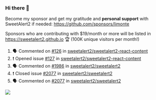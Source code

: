 ### Hi there 👋

Become my sponsor and get my gratitude and **personal support** with SweetAlert2 if needed: https://github.com/sponsors/limonte

Sponsors who are contributing with $19/month or more will be listed in https://sweetalert2.github.io 🏆 (100K unique visitors per month!)

<!--START_SECTION:activity-->
1. 🗣 Commented on [#126](https://github.com/sweetalert2/sweetalert2-react-content/issues/126) in [sweetalert2/sweetalert2-react-content](https://github.com/sweetalert2/sweetalert2-react-content)
2. ❗️ Opened issue [#127](https://github.com/sweetalert2/sweetalert2-react-content/issues/127) in [sweetalert2/sweetalert2-react-content](https://github.com/sweetalert2/sweetalert2-react-content)
3. 🗣 Commented on [#1986](https://github.com/sweetalert2/sweetalert2/issues/1986) in [sweetalert2/sweetalert2](https://github.com/sweetalert2/sweetalert2)
4. ❗️ Closed issue [#2077](https://github.com/sweetalert2/sweetalert2/issues/2077) in [sweetalert2/sweetalert2](https://github.com/sweetalert2/sweetalert2)
5. 🗣 Commented on [#2077](https://github.com/sweetalert2/sweetalert2/issues/2077) in [sweetalert2/sweetalert2](https://github.com/sweetalert2/sweetalert2)
<!--END_SECTION:activity-->

![](https://github-readme-stats.vercel.app/api?username=limonte&theme=vue&show_icons=true)
